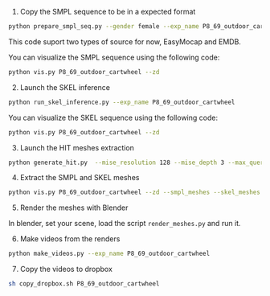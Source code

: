 
1. Copy the SMPL sequence to be in a expected format 
```sh
python prepare_smpl_seq.py --gender female --exp_name P8_69_outdoor_cartwheel --source=emdb 
```
This code suport two types of source for now, EasyMocap and EMDB. 

You can visualize the SMPL sequence using the following code:


```sh
python vis.py P8_69_outdoor_cartwheel --zd 
```

2. Launch the SKEL inference
```sh
python run_skel_inference.py --exp_name P8_69_outdoor_cartwheel
```
You can visualize the SKEL sequence using the following code:

```sh
python vis.py P8_69_outdoor_cartwheel --zd 
```

3. Launch the HIT meshes extraction
```sh
python generate_hit.py  --mise_resolution 128 --mise_depth 3 --max_queries 500000  
```

4. Extract the SMPL and SKEL meshes
```sh
python vis.py P8_69_outdoor_cartwheel --zd --smpl_meshes --skel_meshes
```

5. Render the meshes with Blender

In blender, set your scene, load the script `render_meshes.py` and run it.

6. Make videos from the renders 

```sh
python make_videos.py --exp_name P8_69_outdoor_cartwheel
```

7. Copy the videos to dropbox
```sh
sh copy_dropbox.sh P8_69_outdoor_cartwheel
```